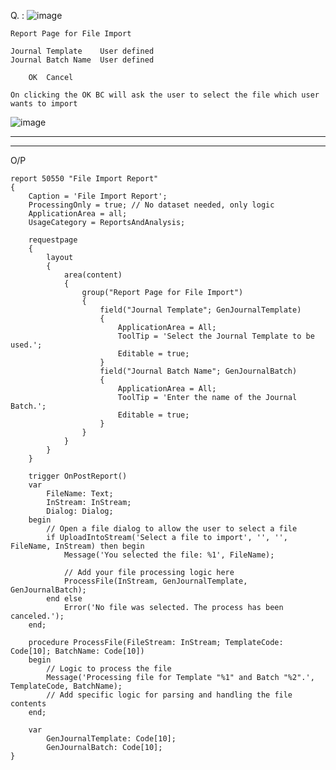 Q. :
![image](https://github.com/user-attachments/assets/b15caa8f-84b2-4872-bc8d-c567f2c4164f)

	Report Page for File Import			
				
	Journal Template	User defined		
	Journal Batch Name	User defined		
				
		OK	Cancel	
				
	On clicking the OK BC will ask the user to select the file which user wants to import			
				
![image](https://github.com/user-attachments/assets/86480a24-57fd-49b1-aeb5-04baedc1fe77)

--------------------------------
----------------------------
O/P
```al
report 50550 "File Import Report"
{
    Caption = 'File Import Report';
    ProcessingOnly = true; // No dataset needed, only logic
    ApplicationArea = all;
    UsageCategory = ReportsAndAnalysis;

    requestpage
    {
        layout
        {
            area(content)
            {
                group("Report Page for File Import")
                {
                    field("Journal Template"; GenJournalTemplate)
                    {
                        ApplicationArea = All;
                        ToolTip = 'Select the Journal Template to be used.';
                        Editable = true;
                    }
                    field("Journal Batch Name"; GenJournalBatch)
                    {
                        ApplicationArea = All;
                        ToolTip = 'Enter the name of the Journal Batch.';
                        Editable = true;
                    }
                }
            }
        }
    }

    trigger OnPostReport()
    var
        FileName: Text;
        InStream: InStream;
        Dialog: Dialog;
    begin
        // Open a file dialog to allow the user to select a file
        if UploadIntoStream('Select a file to import', '', '', FileName, InStream) then begin
            Message('You selected the file: %1', FileName);

            // Add your file processing logic here
            ProcessFile(InStream, GenJournalTemplate, GenJournalBatch);
        end else
            Error('No file was selected. The process has been canceled.');
    end;

    procedure ProcessFile(FileStream: InStream; TemplateCode: Code[10]; BatchName: Code[10])
    begin
        // Logic to process the file
        Message('Processing file for Template "%1" and Batch "%2".', TemplateCode, BatchName);
        // Add specific logic for parsing and handling the file contents
    end;

    var
        GenJournalTemplate: Code[10];
        GenJournalBatch: Code[10];
}
```
